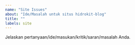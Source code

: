 ```yaml
---
name: "Site Issues"
about: "Ide/Masalah untuk situs hidrokit-blog"
title: ""
labels: site
---
```


Jelaskan pertanyaan/ide/masukan/kritik/saran/masalah Anda.
